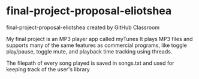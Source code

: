 # final-project-proposal-eliotshea
final-project-proposal-eliotshea created by GitHub Classroom

My final project is an MP3 player app called myTunes
It plays MP3 files and supports many of the same features as commercial programs, like toggle play/pause, toggle mute, and playback time
tracking using threads.

The filepath of every song played is saved in songs.txt and used for keeping track of the user's library
